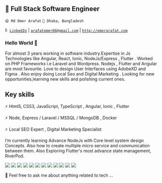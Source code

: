 ## 🔭 Full Stack Software Engineer

`😄 Md Omer Arafat`
`🌱 Dhaka, Bangladesh`

<a href="https://www.linkedin.com/in/arafatomer66/" target="_blank"><img  src="https://avatars3.githubusercontent.com/u/357098" width="15" height="15" alt="linkedin logo"/>`LinkedIn`</a> | <a href="mailto:arafatomer66@gmail.com">`arafatomer66@gmail.com`</a> | <a href="http://omerarafat.com">`http://omerarafat.com`</a>

### Hello World 👋

For almost 3 years working in software industry.Expertise in Js Technologies like Angular, React, Ionic, NodeJs/Express , Flutter .
Worked on PHP Frameworks i.e Laravel and Wordpress.
Nodejs , Flutter and Angular are most favourite.
Love to design User Interfaces using AdobeXD and Figma .
Also enjoy doing Local Seo and Digital Marketing .
Looking for new opportunities,learning new skills and polishing current ones.

## Key skills

⚡ Html5, CSS3, JavaScript, TypeScript , Angular, Ionic , Flutter

⚡ Node, Express / Laravel / MSSQL / MongoDB , Docker

⚡ Local SEO Expert , Digital Marketing Specialist

 I’m currently learning Advance NodeJs with Core level system design Concepts. Also how to create multiple micro service and communication between them.
 Also Exploring Flutter's most advance state management, RiverPod.



<!-- ### Languages and Tools:

[<img align="left" alt="Visual Studio Code" width="26px" src="https://raw.githubusercontent.com/github/explore/80688e429a7d4ef2fca1e82350fe8e3517d3494d/topics/visual-studio-code/visual-studio-code.png" />]
[<img align="left" alt="HTML5" width="26px" src="https://raw.githubusercontent.com/github/explore/80688e429a7d4ef2fca1e82350fe8e3517d3494d/topics/html/html.png" />]
[<img align="left" alt="CSS3" width="26px" src="https://raw.githubusercontent.com/github/explore/80688e429a7d4ef2fca1e82350fe8e3517d3494d/topics/css/css.png" />]
[<img align="left" alt="Sass" width="26px" src="https://raw.githubusercontent.com/github/explore/80688e429a7d4ef2fca1e82350fe8e3517d3494d/topics/sass/sass.png" />]
[<img align="left" alt="JavaScript" width="26px" src="https://raw.githubusercontent.com/github/explore/80688e429a7d4ef2fca1e82350fe8e3517d3494d/topics/javascript/javascript.png" />]
[<img align="left" alt="React" width="26px" src="https://raw.githubusercontent.com/github/explore/80688e429a7d4ef2fca1e82350fe8e3517d3494d/topics/react/react.png" />]
[<img align="left" alt="Gatsby" width="26px" src="https://raw.githubusercontent.com/github/explore/e94815998e4e0713912fed477a1f346ec04c3da2/topics/gatsby/gatsby.png" />]
[<img align="left" alt="GraphQL" width="26px" src="https://raw.githubusercontent.com/github/explore/80688e429a7d4ef2fca1e82350fe8e3517d3494d/topics/graphql/graphql.png" />]
[<img align="left" alt="Node.js" width="26px" src="https://raw.githubusercontent.com/github/explore/80688e429a7d4ef2fca1e82350fe8e3517d3494d/topics/nodejs/nodejs.png" />]
[<img align="left" alt="Deno" width="26px" src="https://raw.githubusercontent.com/github/explore/361e2821e2dea67711cde99c9c40ed357061cf27/topics/deno/deno.png" />]
[<img align="left" alt="SQL" width="26px" src="https://raw.githubusercontent.com/github/explore/80688e429a7d4ef2fca1e82350fe8e3517d3494d/topics/sql/sql.png" />]
[<img align="left" alt="MySQL" width="26px" src="https://raw.githubusercontent.com/github/explore/80688e429a7d4ef2fca1e82350fe8e3517d3494d/topics/mysql/mysql.png" />]
[<img align="left" alt="MongoDB" width="26px" src="https://raw.githubusercontent.com/github/explore/80688e429a7d4ef2fca1e82350fe8e3517d3494d/topics/mongodb/mongodb.png" />]
[<img align="left" alt="Git" width="26px" src="https://raw.githubusercontent.com/github/explore/80688e429a7d4ef2fca1e82350fe8e3517d3494d/topics/git/git.png" />]
[<img align="left" alt="GitHub" width="26px" src="https://raw.githubusercontent.com/github/explore/78df643247d429f6cc873026c0622819ad797942/topics/github/github.png" />]
[<img align="left" alt="Terminal" width="26px" src="https://raw.githubusercontent.com/github/explore/80688e429a7d4ef2fca1e82350fe8e3517d3494d/topics/terminal/terminal.png" />] -->

<p>
  <img src="https://img.shields.io/badge/TypeScript-%E2%98%85%E2%98%85%E2%98%85%E2%98%85%E2%98%85-critical" />
  <img src="https://img.shields.io/badge/Html5-%E2%98%85%E2%98%85%E2%98%85%E2%98%85%E2%98%85-ff7851" /> 
  <img src="https://img.shields.io/badge/CSS3-%E2%98%85%E2%98%85%E2%98%85%E2%98%85%E2%98%85-44b2fb" /> 
  <img src="https://img.shields.io/badge/SCSS-%E2%98%85%E2%98%85%E2%98%85%E2%98%86%E2%98%86-3fedff" />
  <img src="https://img.shields.io/badge/NodeJs-%E2%98%85%E2%98%85%E2%98%85%E2%98%86%E2%98%86-3fedff" />
  <img src="https://img.shields.io/badge/JavaScript-%E2%98%85%E2%98%85%E2%98%85%E2%98%85%E2%98%85-important" /> 
  <img src="https://img.shields.io/badge/ReactJs-%E2%98%85%E2%98%85%E2%98%85%E2%98%85%E2%98%85-01d9ff" /> 
  <img src="https://img.shields.io/badge/Angular-%E2%98%85%E2%98%85%E2%98%85%E2%98%85%E2%98%86-c40f2e" />
  <img src="https://img.shields.io/badge/MSQL-%E2%98%85%E2%98%85%E2%98%85%E2%98%85%E2%98%86-05a5e2" /> 
  <img src="https://img.shields.io/badge/BootStrap4-%E2%98%85%E2%98%85%E2%98%85%E2%98%85%E2%98%85-9b5ee4" /> 
  <img src="https://img.shields.io/badge/ExpressJS-%E2%98%85%E2%98%85%E2%98%85%E2%98%85%E2%98%85-9ef380" />
  <img src="https://badgen.net/badge/icon/visualstudio?icon=visualstudio&label" />
</p>

💬 Feel free to ask me about anything related to tech ...

<!--
**arafatomer66/arafatomer66** is a ✨ _special_ ✨ repository because its `README.md` (this file) appears on your GitHub profile.

Here are some ideas to get you started:

- 🔭 I’m currently working on ...
- 🌱 I’m currently learning ...
- 👯 I’m looking to collaborate on ...
- 🤔 I’m looking for help with ...
- 💬 Ask me about ...
- 📫 How to reach me: ...
- 😄 Pronouns: ...
- ⚡ Fun fact: ...
-->
